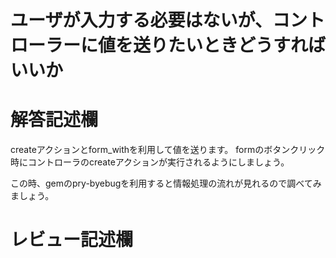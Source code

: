 # ユーザが入力する必要はないが、コントローラーに値を送りたいときどうすればいいか
# 解答記述欄
createアクションとform_withを利用して値を送ります。
formのボタンクリック時にコントローラのcreateアクションが実行されるようにしましょう。

この時、gemのpry-byebugを利用すると情報処理の流れが見れるので調べてみましょう。


# レビュー記述欄